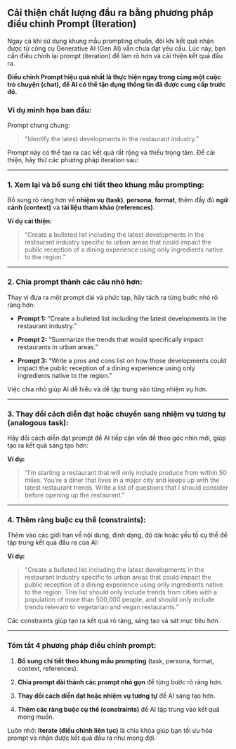 ## Cải thiện chất lượng đầu ra bằng phương pháp điều chỉnh Prompt (Iteration)

Ngay cả khi sử dụng khung mẫu prompting chuẩn, đôi khi kết quả nhận được từ công cụ Generative AI (Gen AI) vẫn chưa đạt yêu cầu. Lúc này, bạn cần điều chỉnh lại prompt (iteration) để làm rõ hơn và cải thiện kết quả đầu ra.

**Điều chỉnh Prompt hiệu quả nhất là thực hiện ngay trong cùng một cuộc trò chuyện (chat), để AI có thể tận dụng thông tin đã được cung cấp trước đó.**

### Ví dụ minh họa ban đầu:

Prompt chung chung:

> “Identify the latest developments in the restaurant industry.”

Prompt này có thể tạo ra các kết quả rất rộng và thiếu trọng tâm. Để cải thiện, hãy thử các phương pháp iteration sau:

---

### 1. Xem lại và bổ sung chi tiết theo khung mẫu prompting:

Bổ sung rõ ràng hơn về **nhiệm vụ (task)**, **persona**, **format**, thêm đầy đủ **ngữ cảnh (context)** và **tài liệu tham khảo (references)**.

**Ví dụ cải thiện:**

> “Create a bulleted list including the latest developments in the restaurant industry specific to urban areas that could impact the public reception of a dining experience using only ingredients native to the region.”

---

### 2. Chia prompt thành các câu nhỏ hơn:

Thay vì đưa ra một prompt dài và phức tạp, hãy tách ra từng bước nhỏ rõ ràng hơn:

- **Prompt 1:** “Create a bulleted list including the latest developments in the restaurant industry.”
    
- **Prompt 2:** “Summarize the trends that would specifically impact restaurants in urban areas.”
    
- **Prompt 3:** “Write a pros and cons list on how those developments could impact the public reception of a dining experience using only ingredients native to the region.”
    

Việc chia nhỏ giúp AI dễ hiểu và dễ tập trung vào từng nhiệm vụ hơn.

---

### 3. Thay đổi cách diễn đạt hoặc chuyển sang nhiệm vụ tương tự (analogous task):

Hãy đổi cách diễn đạt prompt để AI tiếp cận vấn đề theo góc nhìn mới, giúp tạo ra kết quả sáng tạo hơn:

**Ví dụ:**

> “I’m starting a restaurant that will only include produce from within 50 miles. You’re a diner that lives in a major city and keeps up with the latest restaurant trends. Write a list of questions that I should consider before opening up the restaurant.”

---

### 4. Thêm ràng buộc cụ thể (constraints):

Thêm vào các giới hạn về nội dung, định dạng, độ dài hoặc yếu tố cụ thể để tập trung kết quả đầu ra của AI:

**Ví dụ:**

> “Create a bulleted list including the latest developments in the restaurant industry specific to urban areas that could impact the public reception of a dining experience using only ingredients native to the region. This list should only include trends from cities with a population of more than 500,000 people, and should only include trends relevant to vegetarian and vegan restaurants.”

Các constraints giúp tạo ra kết quả rõ ràng, sáng tạo và sát mục tiêu hơn.

---

### Tóm tắt 4 phương pháp điều chỉnh prompt:

1. **Bổ sung chi tiết theo khung mẫu prompting** (task, persona, format, context, references).
    
2. **Chia prompt dài thành các prompt nhỏ gọn** để từng bước rõ ràng hơn.
    
3. **Thay đổi cách diễn đạt hoặc nhiệm vụ tương tự** để AI sáng tạo hơn.
    
4. **Thêm các ràng buộc cụ thể (constraints)** để AI tập trung vào kết quả mong muốn.
    

Luôn nhớ: **Iterate (điều chỉnh liên tục)** là chìa khóa giúp bạn tối ưu hóa prompt và nhận được kết quả đầu ra như mong đợi.